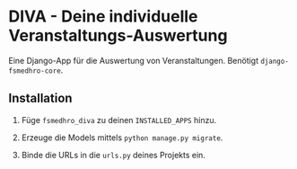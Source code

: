 # DIVA - Deine individuelle Veranstaltungs-Auswertung

Eine Django-App für die Auswertung von Veranstaltungen. Benötigt ``django-fsmedhro-core``.

## Installation

1. Füge ``fsmedhro_diva`` zu deinen ``INSTALLED_APPS`` hinzu.

2. Erzeuge die Models mittels ``python manage.py migrate``.

3. Binde die URLs in die ``urls.py`` deines Projekts ein.
